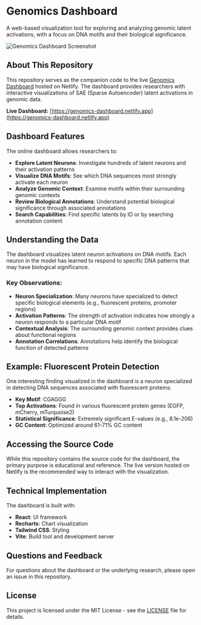 # Genomics Dashboard

A web-based visualization tool for exploring and analyzing genomic latent activations, with a focus on DNA motifs and their biological significance.

![Genomics Dashboard Screenshot](https://github.com/user-attachments/assets/e655305b-f2b5-458d-9de0-1fb8965eec71)


## About This Repository

This repository serves as the companion code to the live [Genomics Dashboard](https://genomics-dashboard.netlify.app) hosted on Netlify. The dashboard provides researchers with interactive visualizations of SAE (Sparse Autoencoder) latent activations in genomic data.

**Live Dashboard:** [https://genomics-dashboard.netlify.app](https://genomics-dashboard.netlify.app)

## Dashboard Features

The online dashboard allows researchers to:

- **Explore Latent Neurons**: Investigate hundreds of latent neurons and their activation patterns
- **Visualize DNA Motifs**: See which DNA sequences most strongly activate each neuron
- **Analyze Genomic Context**: Examine motifs within their surrounding genomic contexts
- **Review Biological Annotations**: Understand potential biological significance through associated annotations
- **Search Capabilities**: Find specific latents by ID or by searching annotation content

## Understanding the Data

The dashboard visualizes latent neuron activations on DNA motifs. Each neuron in the model has learned to respond to specific DNA patterns that may have biological significance.

### Key Observations:

- **Neuron Specialization**: Many neurons have specialized to detect specific biological elements (e.g., fluorescent proteins, promoter regions)
- **Activation Patterns**: The strength of activation indicates how strongly a neuron responds to a particular DNA motif
- **Contextual Analysis**: The surrounding genomic context provides clues about functional regions
- **Annotation Correlations**: Annotations help identify the biological function of detected patterns

## Example: Fluorescent Protein Detection

One interesting finding visualized in the dashboard is a neuron specialized in detecting DNA sequences associated with fluorescent proteins:

- **Key Motif**: CGAGGG
- **Top Activations**: Found in various fluorescent protein genes (EGFP, mCherry, mTurquoise2)
- **Statistical Significance**: Extremely significant E-values (e.g., 8.1e-206)
- **GC Content**: Optimized around 61-71% GC content

## Accessing the Source Code

While this repository contains the source code for the dashboard, the primary purpose is educational and reference. The live version hosted on Netlify is the recommended way to interact with the visualization.

## Technical Implementation

The dashboard is built with:

- **React**: UI framework
- **Recharts**: Chart visualization
- **Tailwind CSS**: Styling
- **Vite**: Build tool and development server

## Questions and Feedback

For questions about the dashboard or the underlying research, please open an issue in this repository.

## License

This project is licensed under the MIT License - see the [LICENSE](LICENSE) file for details.
